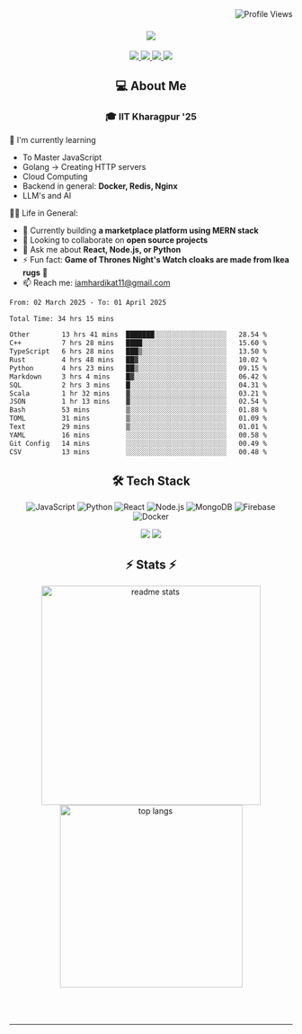 <img align="right" src="https://komarev.com/ghpvc/?username=hs094&color=blue" alt="Profile Views" />

<h1 align="center">
  <img src="https://readme-typing-svg.herokuapp.com?font=Righteous&size=35&duration=4000&color=2AA889&center=true&vCenter=true&width=500&lines=Hi+There!+👋;I'm+Hardik+Soni+💻;" />
</h1>
<div align="center"> 
  <a href="mailto:iamhardikat11@gmail.com">
    <img src="https://img.shields.io/badge/Gmail-333333?style=for-the-badge&logo=gmail&logoColor=red" />
  </a>
  <a href="https://www.linkedin.com/in/hardik-soni-498271141/" target="_blank">
    <img src="https://img.shields.io/badge/LinkedIn-0077B5?style=for-the-badge&logo=linkedin&logoColor=white" target="_blank" />
  </a>
  <a href="https://hs094-portfolio.netlify.app/" target="_blank">
     <img src="https://img.shields.io/badge/Portfolio-FF5722?style=for-the-badge&logo=todoist&logoColor=white" target="_blank" /> 
  </a>
  <a href="https://www.instagram.com/hardik.s.094/" target="_blank"> 
    <img src="https://img.shields.io/badge/Instagram-E4405F?style=for-the-badge&logo=instagram&logoColor=white)" target="_blank" />
  </a>
</div>

<h2 align="center"> 💻 About Me</h2>
<h3 align="center">🎓 IIT Kharagpur '25</h3>

🌱 I'm currently learning
- To Master JavaScript
- Golang -> Creating HTTP servers
- Cloud Computing
- Backend in general: **Docker, Redis, Nginx**
- LLM's and AI

👍🏻 Life in General:
- 🔭 Currently building **a marketplace platform using MERN stack**
- 👯 Looking to collaborate on **open source projects**
- 💬 Ask me about **React, Node.js, or Python**
- ⚡ Fun fact: **Game of Thrones Night's Watch cloaks are made from Ikea rugs** 🧥
- 📫 Reach me: [iamhardikat11@gmail.com](mailto:iamhardikat11@gmail.com)

<!--START_SECTION:waka-->

```txt
From: 02 March 2025 - To: 01 April 2025

Total Time: 34 hrs 15 mins

Other        13 hrs 41 mins  ███████░░░░░░░░░░░░░░░░░░   28.54 %
C++          7 hrs 28 mins   ████░░░░░░░░░░░░░░░░░░░░░   15.60 %
TypeScript   6 hrs 28 mins   ███▒░░░░░░░░░░░░░░░░░░░░░   13.50 %
Rust         4 hrs 48 mins   ██▓░░░░░░░░░░░░░░░░░░░░░░   10.02 %
Python       4 hrs 23 mins   ██▒░░░░░░░░░░░░░░░░░░░░░░   09.15 %
Markdown     3 hrs 4 mins    █▓░░░░░░░░░░░░░░░░░░░░░░░   06.42 %
SQL          2 hrs 3 mins    █░░░░░░░░░░░░░░░░░░░░░░░░   04.31 %
Scala        1 hr 32 mins    ▓░░░░░░░░░░░░░░░░░░░░░░░░   03.21 %
JSON         1 hr 13 mins    ▓░░░░░░░░░░░░░░░░░░░░░░░░   02.54 %
Bash         53 mins         ▒░░░░░░░░░░░░░░░░░░░░░░░░   01.88 %
TOML         31 mins         ▒░░░░░░░░░░░░░░░░░░░░░░░░   01.09 %
Text         29 mins         ▒░░░░░░░░░░░░░░░░░░░░░░░░   01.01 %
YAML         16 mins         ░░░░░░░░░░░░░░░░░░░░░░░░░   00.58 %
Git Config   14 mins         ░░░░░░░░░░░░░░░░░░░░░░░░░   00.49 %
CSV          13 mins         ░░░░░░░░░░░░░░░░░░░░░░░░░   00.48 %
```

<!--END_SECTION:waka-->

<h2 align="center">🛠 Tech Stack</h2> 

<div align="center">
  
  ![JavaScript](https://img.shields.io/badge/-JavaScript-F7DF1E?style=flat-square&logo=javascript&logoColor=black)
  ![Python](https://img.shields.io/badge/-Python-3776AB?style=flat-square&logo=python&logoColor=white)
  ![React](https://img.shields.io/badge/-React-61DAFB?style=flat-square&logo=react&logoColor=black)
  ![Node.js](https://img.shields.io/badge/-Node.js-339933?style=flat-square&logo=node.js&logoColor=white)
  ![MongoDB](https://img.shields.io/badge/-MongoDB-47A248?style=flat-square&logo=mongodb&logoColor=white)
  ![Firebase](https://img.shields.io/badge/-Firebase-FFCA28?style=flat-square&logo=firebase&logoColor=black)
  ![Docker](https://img.shields.io/badge/-Docker-2496ED?style=flat-square&logo=docker&logoColor=white)
  
  <img src="https://skillicons.dev/icons?i=react,bootstrap,mui,html,css,vscode,github,figma,tailwind,git,r" />
  <img src="https://skillicons.dev/icons?i=nodejs,python,javascript,typescript,express,firebase,mongodb,c,java,nextjs,mysql,flask" /><br>
</div>

<h2 align="center">⚡ Stats ⚡</h2>

<div align="center">
  <img width=390 src="https://github-readme-stats-salesp07.vercel.app/api?username=hs094&count_private=true&show_icons=true&theme=react&rank_icon=github&border_radius=10" alt="readme stats" />
  <br/>
  <img width=325 align="center" src="https://github-readme-stats-salesp07.vercel.app/api/top-langs/?username=hs094&hide=HTML&langs_count=8&layout=compact&theme=react&border_radius=10&size_weight=0.5&count_weight=0.5&exclude_repo=github-readme-stats" alt="top langs" />
</div>
<br>
<br/><br/>
<hr/>
<br/>
